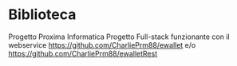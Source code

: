 # Biblioteca
 Progetto Proxima Informatica
 Progetto Full-stack funzionante con il webservice https://github.com/CharliePrm88/ewallet
e/o https://github.com/CharliePrm88/ewalletRest
